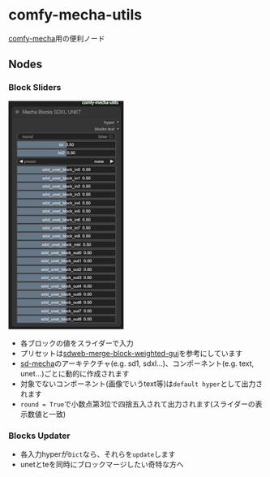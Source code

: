# comfy-mecha-utils

[comfy-mecha](https://github.com/ljleb/comfy-mecha.git)用の便利ノード


## Nodes
### Block Sliders
![blockSliders](assets/block_sliders.png)
- 各ブロックの値をスライダーで入力
- プリセットは[sdweb-merge-block-weighted-gui](https://github.com/bbc-mc/sdweb-merge-block-weighted-gui.git)を参考にしています
- [sd-mecha](https://github.com/ljleb/sd-mecha.git)のアーキテクチャ(e.g. sd1, sdxl...)、コンポーネント(e.g. text, unet...)ごとに動的に作成されます
- 対象でないコンポーネント(画像でいうtext等)は`default hyper`として出力されます
- `round = True`で小数点第3位で四捨五入されて出力されます(スライダーの表示数値と一致)


### Blocks Updater
- 各入力hyperが`Dict`なら、それらを`update`します
- unetとteを同時にブロックマージしたい奇特な方へ
